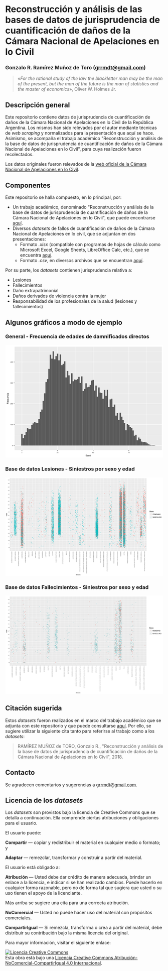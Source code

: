 Reconstrucción y análisis de las bases de datos de jurisprudencia de cuantificación de daños de la Cámara Nacional de Apelaciones en lo Civil
==========================================================================
### Gonzalo R. Ramírez Muñoz de Toro (<grrmdt@gmail.com>)

>«*For the rational study of the law the blackletter man may be the man of the present, but the man of the future is the man of statistics and the master of economics*», Oliver W. Holmes Jr.

## Descripción general

Este repositorio contiene datos de jurisprudencia de cuantificación de daños de la Cámara Nacional de Apelaciones en lo Civil de la República Argentina. Los mismos han sido relevados por el autor mediante técnicas de *web scraping* y normalizados para la presentación que aquí se hace. Asimismo, se acompaña el trabajo académico "Reconstrucción y análisis de la base de datos de jurisprudencia de cuantificación de daños de la Cámara Nacional de Apelaciones en lo Civil", para cuya realización fueron recolectados.

Los datos originales fueron relevados de la [web oficial de la Cámara Nacional de Apelaciones en lo Civil](http://consultas.pjn.gov.ar/cuantificacion/civil/index.php).

## Componentes
Este repositorio se halla compuesto, en lo principal, por:

- Un trabajo académico, denominado "Reconstrucción y análisis de la base de datos de jurisprudencia de cuantificación de daños de la Cámara Nacional de Apelaciones en lo Civil", que puede encontrarse [aquí](/doc/ramirez-munoz-de-toro.pdf).
- Diversos *datasets* de fallos de cuantificación de daños de la Cámara Nacional de Apelaciones en lo civil, que se adjuntan en dos presentaciones:
    - Formato *.xlsx* (compatible con programas de hojas de cálculo como Microsoft Excel, Google Sheets, LibreOffice Calc, etc.), que se encuentra [aquí](/data/xlsx).
    - Formato *.csv*, en diversos archivos que se encuentran [aquí](/data/csv).

Por su parte, los *datasets* contienen jurisprudencia relativa a:
- Lesiones
- Fallecimientos
- Daño extrapatrimonial
- Daños derivados de violencia contra la mujer
- Responsabilidad de los profesionales de la salud (lesiones y fallecimientos)

## Algunos gráficos a modo de ejemplo

### General - Frecuencia de edades de damnificados directos
![Histograma de edades de víctimas](/img/edades.png "Histograma de edades de víctimas")

### Base de datos Lesiones - Siniestros por sexo y edad
![Siniestros causantes de lesiones por sexo y edad](/img/lesiones.png "Siniestros causantes de lesiones por sexo y edad")

### Base de datos Fallecimientos - Siniestros por sexo y edad
![Siniestros causantes de fallecimientos por sexo y edad](/img/fallecimientos.png "Siniestros causantes de fallecimientos por sexo y edad")

## Citación sugerida
Estos *datasets* fueron realizados en el marco del trabajo académico que se adjunta con este repositorio y que puede consultarse [aquí](/doc/articulo.pdf). Por ello, se sugiere utilizar la siguiente cita tanto para referirse al trabajo como a los *datasets*:

> RAMÍREZ MUÑOZ de TORO, Gonzalo R., "Reconstrucción y análisis de la base de datos de jurisprudencia de cuantificación de daños de la Cámara Nacional de Apelaciones en lo Civil", 2018.

## Contacto
Se agradecen comentarios y sugerencias a <grrmdt@gmail.com>.

## Licencia de los *datasets*
Los *datasets* son provistos bajo la licencia de Creative Commons que se detalla a continuación. Ella comprende ciertas atribuciones y obligaciones para el usuario.

El usuario puede:

**Compartir** — copiar y redistribuir el material en cualquier medio o formato; y

**Adaptar** — remezclar, transformar y construir a partir del material.

El usuario está obligado a:

**Atribución** — Usted debe dar crédito de manera adecuada, brindar un enlace a la licencia, e indicar si se han realizado cambios. Puede hacerlo en cualquier forma razonable, pero no de forma tal que sugiera que usted o su uso tienen el apoyo de la licenciante.

Más arriba se sugiere una cita para una correcta atribución.

**NoComercial** — Usted no puede hacer uso del material con propósitos comerciales.

**CompartirIgual** — Si remezcla, transforma o crea a partir del material, debe distribuir su contribución bajo la misma licencia del original.

Para mayor información, visitar el siguiente enlace:

<a rel="license" href="http://creativecommons.org/licenses/by-nc-sa/4.0/"><img alt="Licencia Creative Commons" style="border-width:0" src="https://i.creativecommons.org/l/by-nc-sa/4.0/88x31.png" /></a><br />Esta obra está bajo una <a rel="license" href="http://creativecommons.org/licenses/by-nc-sa/4.0/">Licencia Creative Commons Atribución-NoComercial-CompartirIgual 4.0 Internacional</a>.


